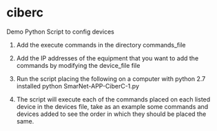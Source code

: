 # ciberc

Demo Python Script to config devices

1. Add the execute commands in the directory
commands_file

2. Add the IP addresses of the equipment
that you want to add the commands by modifying
the device_file file

3. Run the script placing the following
on a computer with python 2.7 installed
python SmarNet-APP-CiberC-1.py

4. The script will execute each of the
commands placed on each listed device
in the devices file, take as an example
some commands and devices added
to see the order in which they should be placed
the same.
